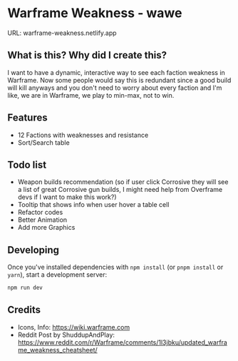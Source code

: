 # Warframe Weakness - wawe

URL: warframe-weakness.netlify.app

## What is this? Why did I create this?

I want to have a dynamic, interactive way to see each faction weakness in Warframe. Now some people would say this is redundant since a good build will kill anyways and you don't need to worry about every faction and I'm like, we are in Warframe, we play to min-max, not to win.

## Features

- 12 Factions with weaknesses and resistance
- Sort/Search table

## Todo list

- Weapon builds recommendation (so if user click Corrosive they will see a list of great Corrosive gun builds, I might need help from Overframe devs if I want to make this work?)
- Tooltip that shows info when user hover a table cell
- Refactor codes
- Better Animation
- Add more Graphics

## Developing

Once you've installed dependencies with `npm install` (or `pnpm install` or `yarn`), start a development server:

```bash
npm run dev
```

## Credits

- Icons, Info: https://wiki.warframe.com
- Reddit Post by ShuddupAndPlay: https://www.reddit.com/r/Warframe/comments/1l3jbku/updated_warframe_weakness_cheatsheet/

